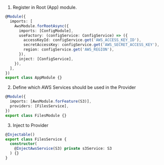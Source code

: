 1. Register in Root (App) module.
```typescript
@Module({
  imports: [
    AwsModule.forRootAsync({
      imports: [ConfigModule],
      useFactory: (configService: ConfigService) => ({
        accessKeyId: configService.get('AWS_ACCESS_KEY_ID'),
        secretAccessKey: configService.get('AWS_SECRET_ACCESS_KEY'),
        region: configService.get('AWS_REGION'),
      }),
      inject: [ConfigService],
    }),
  ],
})
export class AppModule {}
```

2. Define which AWS Services should be used in the Provider
```typescript
@Module({
  imports: [AwsModule.forFeature(S3)],
  providers: [FilesService],
})
export class FilesModule {}
```

3. Inject to Provider
```typescript
@Injectable()
export class FilesService {
  constructor(
    @InjectAwsService(S3) private s3Service: S3
  ) {}
}
```
